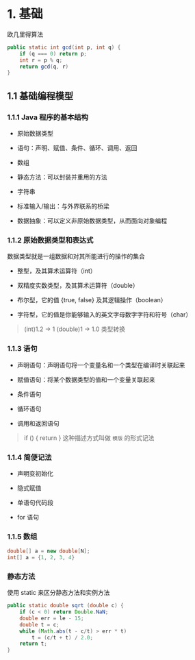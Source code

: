 # 1. 基础

欧几里得算法

```java
public static int gcd(int p, int q) {
    if (q === 0) return p;
    int r = p % q;
    return gcd(q, r)
}
```

## 1.1 基础编程模型

### 1.1.1 Java 程序的基本结构

- 原始数据类型

- 语句：声明、赋值、条件、循环、调用、返回

- 数组

- 静态方法：可以封装并重用的方法

- 字符串

- 标准输入/输出：与外界联系的桥梁

- 数据抽象：可以定义非原始数据类型，从而面向对象编程

### 1.1.2 原始数据类型和表达式

数据类型就是一组数据和对其所能进行的操作的集合

- 整型，及其算术运算符（int）

- 双精度实数类型，及其算术运算符（double）

- 布尔型，它的值 {true, false} 及其逻辑操作（boolean）

- 字符型，它的值是你能够输入的英文字母数字字符和符号（char）

> (int)1.2 -> 1 (double)1 -> 1.0 类型转换

### 1.1.3 语句

- 声明语句：声明语句将一个变量名和一个类型在编译时关联起来

- 赋值语句：将某个数据类型的值和一个变量关联起来

- 条件语句

- 循环语句

- 调用和返回语句

> if (<boolean expression>) { return <block statements> } 这种描述方式叫做 `模版` 的形式记法

### 1.1.4 简便记法

- 声明变初始化

- 隐式赋值

- 单语句代码段

- for 语句

### 1.1.5 数组

```java
double[] a = new double[N];
int[] a = {1, 2, 3, 4}
```

### 静态方法

使用 static 来区分静态方法和实例方法

```java
public static double sqrt (double c) {
    if (c < 0) return Double.NaN;
    double err = le - 15;
    double t = c;
    while (Math.abs(t - c/t) > err * t)
        t = (c/t + t) / 2.0;
    return t;
}
```
